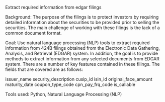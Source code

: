 
Extract required information from edgar filings

Background:
The purpose of the filings  is to protect investors by requiring detailed information about the securities to be provided prior to selling the securities.
The main challenge of working with these filings is the lack of a common document format. 

Goal: Use natural language processing (NLP) tools to extract required information from 424B filings obtained from the Electronic Data Gathering, Analysis, and Retrieval (EDGAR) system. In addition, the goal is to provide methods to extract information from any selected documents from EDGAR system.
There are a number of key features contained in these filings.
The fields that are covered are as follows:

issuer_name
security_description
cusip_id
isin_id
original_face_amount
maturity_date
coupon_type_code
cpn_pay_frq_code
is_callable

Tools used: Python, Natural Language Processing (NLP)
